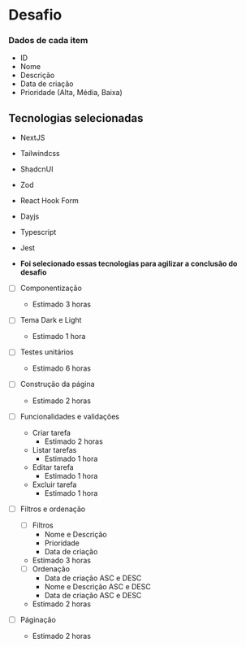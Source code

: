# Desafio

### Dados de cada item
- ID
- Nome
- Descrição
- Data de criação
- Prioridade (Alta, Média, Baixa)

## Tecnologias selecionadas
- NextJS
- Tailwindcss
- ShadcnUI
- Zod
- React Hook Form
- Dayjs
- Typescript
- Jest

- **Foi selecionado essas tecnologias para agilizar a conclusão do desafio**

- [ ] Componentização
    - Estimado 3 horas

- [ ] Tema Dark e Light
    - Estimado 1 hora

- [ ] Testes unitários
    - Estimado 6 horas

- [ ] Construção da página
    - Estimado 2 horas

- [ ] Funcionalidades e validações
    - Criar tarefa
        - Estimado 2 horas
    - Listar tarefas
        - Estimado 1 hora
    - Editar tarefa
        - Estimado 1 hora
    - Excluir tarefa
        - Estimado 1 hora

- [ ] Filtros e ordenação
    - [ ] Filtros
        - Nome e Descrição
        - Prioridade
        - Data de criação
    - Estimado 3 horas

    - [ ] Ordenação
        - Data de criação ASC e DESC
        - Nome e Descrição ASC e DESC
        - Data de criação ASC e DESC
    - Estimado 2 horas

- [ ] Páginação
    - Estimado 2 horas